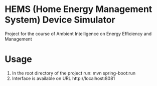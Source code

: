 # HEMS (Home Energy Management System) Device Simulator
Project for the course of Ambient Intelligence on Energy Efficiency and Management

# Usage
1. In the root directory of the project run:
    mvn spring-boot:run
2. Interface is available on URL http://localhost:8081
   



